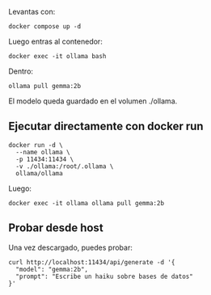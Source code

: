 Levantas con:
```
docker compose up -d
```


Luego entras al contenedor:
```
docker exec -it ollama bash
```


Dentro:
```
ollama pull gemma:2b
```


El modelo queda guardado en el volumen ./ollama.

## Ejecutar directamente con docker run
```
docker run -d \
  --name ollama \
  -p 11434:11434 \
  -v ./ollama:/root/.ollama \
  ollama/ollama
```


Luego:
```
docker exec -it ollama ollama pull gemma:2b
```


## Probar desde host

Una vez descargado, puedes probar:
```
curl http://localhost:11434/api/generate -d '{
  "model": "gemma:2b",
  "prompt": "Escribe un haiku sobre bases de datos"
}'
```